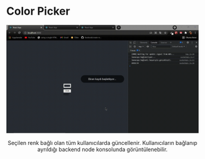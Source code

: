 # Color Picker
![](views/react-color-picker.gif)

<p style="text-align:center">Seçilen renk bağlı olan tüm kullanıcılarda güncellenir. Kullanıcıların bağlanıp ayrıldığı backend node konsolunda görüntülenebilir.</p>

